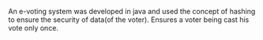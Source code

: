 An e-voting system was developed in java and used the concept of hashing to ensure the security of data(of the voter). Ensures a voter being cast his vote only once.
